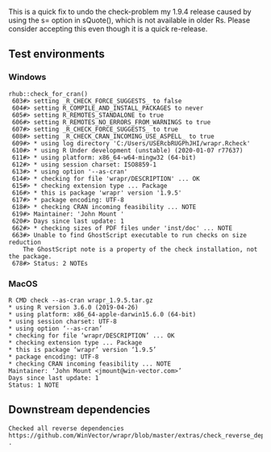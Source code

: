 
This is a quick fix to undo the check-problem my 1.9.4 release caused by using the s= option in sQuote(), which is not available in older Rs.
Please consider accepting this even though it is a quick re-release.

## Test environments

### Windows

    rhub::check_for_cran()
     603#> setting _R_CHECK_FORCE_SUGGESTS_ to false
     604#> setting R_COMPILE_AND_INSTALL_PACKAGES to never
     605#> setting R_REMOTES_STANDALONE to true
     606#> setting R_REMOTES_NO_ERRORS_FROM_WARNINGS to true
     607#> setting _R_CHECK_FORCE_SUGGESTS_ to true
     608#> setting _R_CHECK_CRAN_INCOMING_USE_ASPELL_ to true
     609#> * using log directory 'C:/Users/USERcbRUGPhJHI/wrapr.Rcheck'
     610#> * using R Under development (unstable) (2020-01-07 r77637)
     611#> * using platform: x86_64-w64-mingw32 (64-bit)
     612#> * using session charset: ISO8859-1
     613#> * using option '--as-cran'
     614#> * checking for file 'wrapr/DESCRIPTION' ... OK
     615#> * checking extension type ... Package
     616#> * this is package 'wrapr' version '1.9.5'
     617#> * package encoding: UTF-8
     618#> * checking CRAN incoming feasibility ... NOTE
     619#> Maintainer: 'John Mount '
     620#> Days since last update: 1
     662#> * checking sizes of PDF files under 'inst/doc' ... NOTE
     663#> Unable to find GhostScript executable to run checks on size reduction 
        The GhostScript note is a property of the check installation, not the package.
     678#> Status: 2 NOTEs
 
### MacOS

    R CMD check --as-cran wrapr_1.9.5.tar.gz 
    * using R version 3.6.0 (2019-04-26)
    * using platform: x86_64-apple-darwin15.6.0 (64-bit)
    * using session charset: UTF-8
    * using option ‘--as-cran’
    * checking for file ‘wrapr/DESCRIPTION’ ... OK
    * checking extension type ... Package
    * this is package ‘wrapr’ version ‘1.9.5’
    * package encoding: UTF-8
    * checking CRAN incoming feasibility ... NOTE
    Maintainer: ‘John Mount <jmount@win-vector.com>’
    Days since last update: 1
    Status: 1 NOTE

## Downstream dependencies

    Checked all reverse dependencies https://github.com/WinVector/wrapr/blob/master/extras/check_reverse_dependencies.md .
